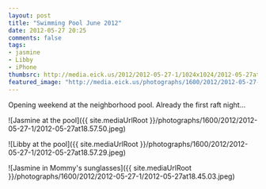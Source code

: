 ```yaml
---
layout: post
title: "Swimming Pool June 2012"
date: 2012-05-27 20:25
comments: false
tags: 
- jasmine
- Libby
- iPhone
thumbsrc: http://media.eick.us/2012/2012-05-27-1/1024x1024/2012-05-27at18.45.03.jpeg
featured_image: "http://media.eick.us/photographs/1600/2012/2012-05-27-1/2012-05-27at18.57.50.jpeg"
---
```

Opening weekend at the neighborhood pool.  Already the first raft night...




![Jasmine at the pool]({{ site.mediaUrlRoot }}/photographs/1600/2012/2012-05-27-1/2012-05-27at18.57.50.jpeg)




![Libby at the pool]({{ site.mediaUrlRoot }}/photographs/1600/2012/2012-05-27-1/2012-05-27at18.57.29.jpeg)




![Jasmine in Mommy's sunglasses]({{ site.mediaUrlRoot }}/photographs/1600/2012/2012-05-27-1/2012-05-27at18.45.03.jpeg)

